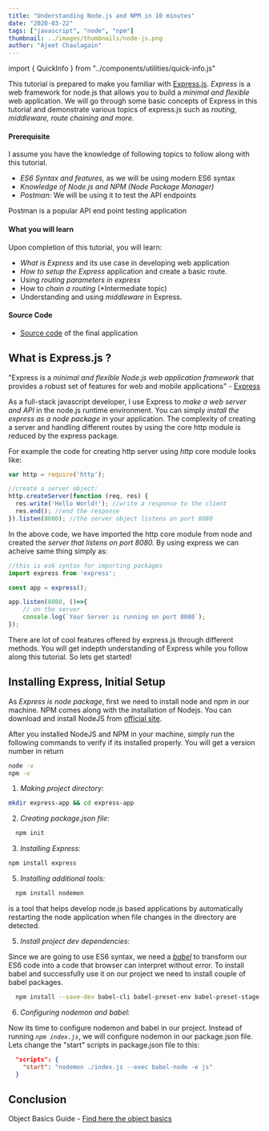 ```yaml
---
title: "Understanding Node.js and NPM in 10 minutes"
date: "2020-03-22"
tags: ["javascript", "node", "npm"]
thumbnail: ../images/thumbnails/node-js.png
author: "Ajeet Chaulagain"
---
```


import { QuickInfo }  from "../components/utilities/quick-info.js"

This tutorial is prepared to make you familiar with [Express.js](https://expressjs.com/). _Express_ is a web framework for node.js that allows you to build a _minimal and flexible_ web application. We will go through some basic concepts of Express in this tutorial and demonstrate various topics of express.js such as _routing, middleware, route chaining and more._


#### Prerequisite

I assume you have the knowledge of following topics to follow along with this tutorial.

- _ES6 Syntax and features,_ as we will be using modern ES6 syntax
- _Knowledge of Node.js and NPM (Node Package Manager)_
- _Postman:_ We will be using it to test the API endpoints

<QuickInfo> 
    Postman is a popular API end point testing application
</QuickInfo>

#### What you will learn

Upon completion of this tutorial, you will learn:

- _What is Express_ and its use case in developing web application
- _How to setup the Express_ application and create a basic route.
- Using _routing parameters in express_
- How to _chain a routing_ (\*Intermediate topic)
- Understanding and using _middleware_ in Express.

#### Source Code

- [Source code](https://www.google.com) of the final application

## What is Express.js ?

"Express is a _minimal and flexible Node.js web application framework_ that provides a robust set of features for web and mobile applications" - [Express](https://expressjs.com/)

As a full-stack javascript developer, I use Express to _make a web server and API_ in the node.js runtime environment. You can simply _install the express as a node package_ in your application. The complexity of creating a server and handling different routes by using the core http module is reduced by the express package.

For example the code for creating http server using *http* core module looks like:

```js
var http = require('http');

//create a server object:
http.createServer(function (req, res) {
  res.write('Hello World!'); //write a response to the client
  res.end(); //end the response
}).listen(8080); //the server object listens on port 8080
```

In the above code, we have imported the http core module from node and created the *server that listens on port 8080.*
By using express we can acheive same thing simply as:

```js
//this is es6 syntax for importing packages
import express from 'express';

const app = express();

app.listen(8080, ()=>{
    // on the server
    console.log(`Your Server is running on port 8080`);
});
```

There are lot of cool features offered by express.js through different methods. You will get indepth understanding of Express while you follow along this tutorial. So lets get started!

## Installing Express, Initial Setup

As _Express is node package_, first we need to install node and npm in our machine. NPM comes along with the installation of Nodejs. You can download and install NodeJS from [official site](https://nodejs.org/en/).

After you installed NodeJS and NPM in your machine, simply run the following commands to verify if its installed properly. You will get a version number in return

```bash
node -v
npm -v
```

1. *Making project directory*:
```bash
mkdir express-app && cd express-app
```

2. *Creating package.json file*: 
```bash
  npm init
```

3. *Installing Express:* 
```bash
npm install express
```

5. *Installing additional tools:* 
```bash
  npm install nodemon
```
<QuickInfo url="https://www.npmjs.com/package/nodemon" name="nodemon">is a tool that helps develop node.js based applications by automatically restarting the node application when file changes in the directory are detected.</QuickInfo>


5. *Install project dev dependencies:*

Since we are going to use ES6 syntax, we need a *[babel](https://babeljs.io/)* to transform our ES6 code into a code that browser can interpret without error. To install babel and successfully use it on our project we need to install couple of babel packages.
```bash
  npm install --save-dev babel-cli babel-preset-env babel-preset-stage-0
```

6. *Configuring nodemon and babel:*

Now its time to configure nodemon and babel in our project. Instead of running *`npm index.js`*, we will configure nodemon in our package.json file. Lets change the "start" scripts in package.json file to this:

```json
  "scripts": {
    "start": "nodemon ./index.js --exec babel-node -e js"
  }

```



## Conclusion

Object Basics Guide - [Find here the object basics](https://developer.mozilla.org/en-US/docs/Learn/JavaScript/Objects/Basics)
